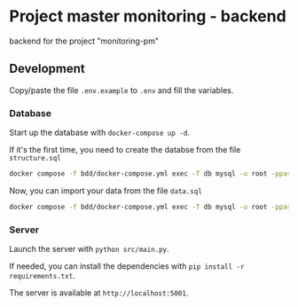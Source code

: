 # Project master monitoring - backend
backend for the project "monitoring-pm"

## Development

Copy/paste the file `.env.example` to `.env` and fill the variables.

### Database
Start up the database with `docker-compose up -d`.

If it's the first time, you need to create the databse from the file `structure.sql`
```bash
docker compose -f bdd/docker-compose.yml exec -T db mysql -u root -ppassword db < bdd/structure.sql
```

Now, you can import your data from the file `data.sql`
```bash
docker compose -f bdd/docker-compose.yml exec -T db mysql -u root -ppassword db < $PATH_TO_DATA_FILE
```

### Server

Launch the server with `python src/main.py`.

If needed, you can install the dependencies with `pip install -r requirements.txt`.

The server is available at `http://localhost:5001`.
